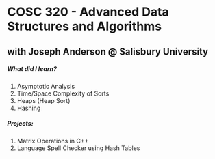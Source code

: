 # COSC 320 - Advanced Data Structures and Algorithms
## with Joseph Anderson @ Salisbury University

##### What did I learn?
1. Asymptotic Analysis
2. Time/Space Complexity of Sorts
3. Heaps (Heap Sort)
4. Hashing

##### Projects:
1. Matrix Operations in C++
2. Language Spell Checker using Hash Tables
